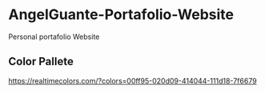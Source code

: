 # AngelGuante-Portafolio-Website
Personal portafolio Website


## Color Pallete
https://realtimecolors.com/?colors=00ff95-020d09-414044-111d18-7f6679